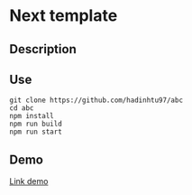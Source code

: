 # Next template

## Description


## Use
```
git clone https://github.com/hadinhtu97/abc
cd abc
npm install
npm run build
npm run start
```

## Demo 
[Link demo](https://abc.hadinhtu97.repl.co/)
